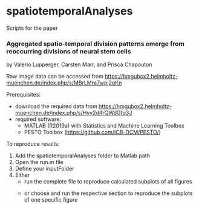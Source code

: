 # spatiotemporalAnalyses
Scripts for the paper

### Aggregated spatio-temporal division patterns emerge from reoccurring divisions of neural stem cells
by Valerio Lupperger, Carsten Marr, and Prisca Chapouton

Raw image data can be accessed from https://hmgubox2.helmholtz-muenchen.de/index.php/s/MBrLMra7wpj2qKn
 
Prerequisites:
- download the required data from https://hmgubox2.helmholtz-muenchen.de/index.php/s/Hyy2d4rQWdGfq3J
- required software: 
  * MATLAB (R2019a) with Statistics and Machine Learning Toolbox
  * PESTO Toolbox (https://github.com/ICB-DCM/PESTO/)

 To reproduce results:  
1. Add the spatiotemporalAnalyses folder to Matlab path
2. Open the run.m file
3. Define your inputFolder
4. Either 
   * run the complete file to reproduce calculated subplots of all figures </p></li>
   * or choose and run the respective section to reproduce the subplots of one specific figure </p></li>

